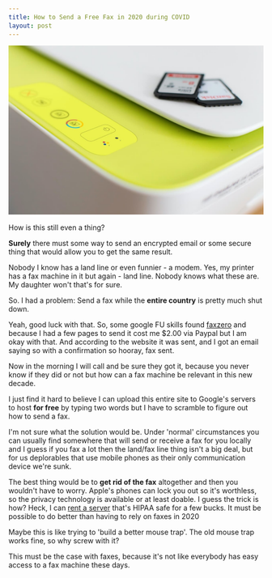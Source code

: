 ```yaml
---
title: How to Send a Free Fax in 2020 during COVID
layout: post
---
```

![printer](/images/printer.jpg)

How is this still even a thing?

**Surely** there must some way to send an encrypted email or some secure thing that would allow you to get the same result.

Nobody I know has a land line or even funnier - a modem. Yes, my printer has a fax machine in it but again - land line. Nobody knows what these are. My daughter won't that's for sure.

So. I had a problem: Send a fax while the **entire country** is pretty much shut down.

Yeah, good luck with that. So, some google FU skills found [faxzero](http://faxzero.com) and because I had a few pages to send it cost me $2.00 via Paypal but I am okay with that. And according to the website it was sent, and  I got an email saying so with a confirmation so hooray, fax sent.

Now in the morning I will call and be sure they got it, because you never know if they did or not but how can a fax machine be relevant in this new decade.

I just find it hard to believe I can upload this entire site to Google's servers to host **for free** by typing two words but I have to scramble to figure out how to send a fax.

I'm not sure what the solution would be. Under 'normal' circumstances you can usually find somewhere that will send or receive a fax for you locally and I guess if you fax a lot then the land/fax line thing isn't a big deal, but for us deplorables that use mobile phones as their only communication device we're sunk.

The best thing would be to **get rid of the fax** altogether and then you wouldn't have to worry. Apple's phones can lock you out so it's worthless, so the privacy technology is available or at least doable. I guess the trick is how? Heck, I can [rent a server](https://cloud.google.com/security/compliance/hipaa) that's HIPAA safe for a few bucks. It must be possible to do better than having to rely on faxes in 2020

Maybe this is like trying to 'build a better mouse trap'. The old mouse trap works fine, so why screw with it?

This must be the case with faxes, because it's not like everybody has easy access to a fax machine these days.








